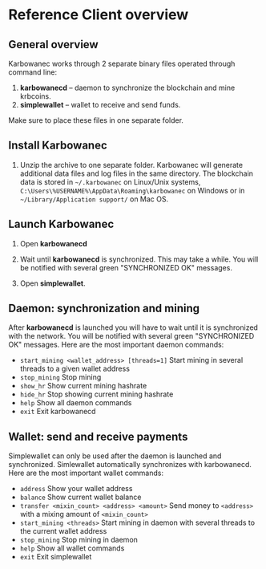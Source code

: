 ﻿# Reference Client overview

## General overview

Karbowanec works through 2 separate binary files operated through command line:

1. **karbowanecd** – daemon to synchronize the blockchain and mine krbcoins.
2. **simplewallet** – wallet to receive and send funds.

Make sure to place these files in one separate folder. 


## Install Karbowanec

1. Unzip the archive to one separate folder. Karbowanec will generate 
additional data files and log files in the same directory.
The blockchain data is stored in `~/.karbowanec` on Linux/Unix systems, 
`C:\Users\%USERNAME%\AppData\Roaming\karbowanec` on Windows or in
`~/Library/Application support/` on Mac OS.

## Launch Karbowanec

1. Open **karbowanecd**

2. Wait until **karbowanecd** is synchronized. This may take a while. You will be 
notified with several green "SYNCHRONIZED OK" messages.

3. Open **simplewallet**.


## Daemon: synchronization and mining

After **karbowanecd** is launched you will have to wait until it is synchronized with 
the network. You will be notified with several green "SYNCHRONIZED OK" messages. 
Here are the most important daemon commands:

* `start_mining <wallet_address> [threads=1]` Start mining in several threads to a given wallet address
* `stop_mining`					Stop mining
* `show_hr`						Show current mining hashrate
* `hide_hr`						Stop showing current mining hashrate
* `help`						Show all daemon commands
* `exit`						Exit karbowanecd


## Wallet: send and receive payments

Simplewallet can only be used after the daemon is launched and synchronized. 
Simlewallet automatically synchronizes with karbowanecd. Here are the most 
important wallet commands:

* `address`						Show your wallet address
* `balance`						Show current wallet balance
* `transfer <mixin_count> <address> <amount>`	Send money to `<address>` with a mixing amount of `<mixin_count>`
* `start_mining <threads>`		Start mining in daemon with several threads to the current wallet address
* `stop_mining`					Stop mining in daemon
* `help`						Show all wallet commands
* `exit`						Exit simplewallet
